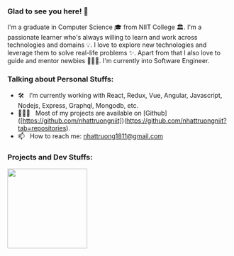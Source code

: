 
### Glad to see you here! 👋

I'm a graduate in Computer Science 🎓 from NIIT College 🏛. I'm a passionate learner who's always willing to learn and work across technologies and domains 💡. I love to explore new technologies and leverage them to solve real-life problems ✨. Apart from that I also love to guide and mentor newbies 👨🏻‍💻. I'm currently into Software Engineer.


### Talking about Personal Stuffs:

- 🛠 &nbsp; I’m currently working with React, Redux, Vue, Angular, Javascript, Nodejs, Express, Graphql, Mongodb, etc.
- 👨🏻‍💻 &nbsp; Most of my projects are available on [Github] ([https://github.com/nhattruongniit])(https://github.com/nhattruongniit?tab=repositories).
- 📫 &nbsp; How to reach me: nhattruong1811@gmail.com


### Projects and Dev Stuffs:

<img height="180em" src="https://github-readme-stats.vercel.app/api?username=nhattruongniit&show_icons=true&hide_border=true&&count_private=true&include_all_commits=true" />
